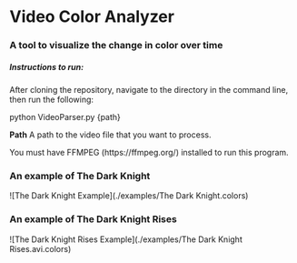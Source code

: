 # Video Color Analyzer
<h3> A tool to visualize the change in color over time </h3>

<h5>Instructions to run:</h5>

<p>After cloning the repository, navigate to the directory in the command line, then run the following:</p>
<p>python VideoParser.py {path}</p>

<p><b>Path</b> A path to the video file that you want to process.</p>

<p>You must have FFMPEG (https://ffmpeg.org/) installed to run this program.</p>


<h3>An example of The Dark Knight</h3>
![The Dark Knight Example](./examples/The Dark Knight.colors)

<h3>An example of The Dark Knight Rises</h3>
![The Dark Knight Rises Example](./examples/The Dark Knight Rises.avi.colors)
